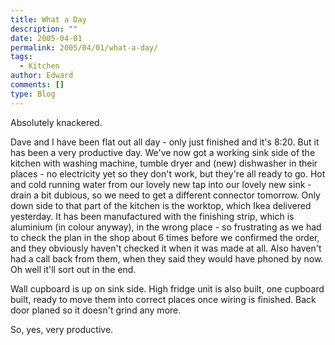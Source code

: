 ```yaml
---
title: What a Day
description: ""
date: 2005-04-01
permalink: 2005/04/01/what-a-day/
tags:
  - Kitchen
author: Edward
comments: []
type: Blog
---
```


Absolutely knackered.

Dave and I have been flat out all day - only just finished and it\'s
8:20. But it has been a very productive day. We\'ve now got a working
sink side of the kitchen with washing machine, tumble dryer and (new)
dishwasher in their places - no electricity yet so they don\'t work, but
they\'re all ready to go. Hot and cold running water from our lovely new
tap into our lovely new sink - drain a bit dubious, so we need to get a
different connector tomorrow. Only down side to that part of the kitchen
is the worktop, which Ikea delivered yesterday. It has been manufactured
with the finishing strip, which is aluminium (in colour anyway), in the
wrong place - so frustrating as we had to check the plan in the shop
about 6 times before we confirmed the order, and they obviously haven\'t
checked it when it was made at all. Also haven\'t had a call back from
them, when they said they would have phoned by now. Oh well it\'ll sort
out in the end.

Wall cupboard is up on sink side. High fridge unit is also built, one
cupboard built, ready to move them into correct places once wiring is
finished. Back door planed so it doesn\'t grind any more.

So, yes, very productive.

